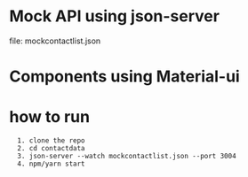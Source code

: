 # Mock API using json-server
  file: mockcontactlist.json
  
# Components using Material-ui

# how to run
```
  1. clone the repo
  2. cd contactdata
  3. json-server --watch mockcontactlist.json --port 3004
  4. npm/yarn start
```
